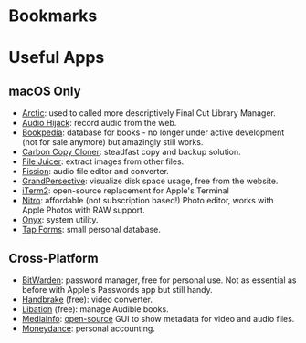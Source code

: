 Bookmarks
=========

# Useful Apps

## macOS Only

- [Arctic](https://hedge.co/products/arctic): used to called more descriptively Final Cut Library Manager.
- [Audio Hijack](https://rogueamoeba.com/audiohijack/): record audio from the web.
- [Bookpedia](https://www.bruji.com/bookpedia/): database for books - no longer under active development (not for sale anymore) but amazingly still
  works.
- [Carbon Copy Cloner](https://bombich.com): steadfast copy and backup solution.
- [File Juicer](https://echoone.com/filejuicer/): extract images from other files.
- [Fission](https://rogueamoeba.com/fission/): audio file editor and converter.
- [GrandPersective](https://grandperspectiv.sourceforge.net): visualize disk space usage, free from the website. 
- [iTerm2](https://iterm2.com): open-source replacement for Apple's Terminal
- [Nitro](https://www.gentlemencoders.com): affordable (not subscription based!) Photo editor, works with Apple Photos with RAW support.
- [Onyx](https://www.titanium-software.fr/en/onyx.html): system utility. 
- [Tap Forms](https://www.tapforms.com): small personal database.

## Cross-Platform 

- [BitWarden](https://bitwarden.com): password manager, free for personal use. Not as essential as before with Apple's Passwords app but
  still handy.
- [Handbrake](https://handbrake.fr) (free): video converter.
- [Libation](https://getlibation.com) (free): manage Audible books. 
- [MediaInfo](https://mediaarea.net/en/MediaInfo): [open-source](https://github.com/MediaArea/MediaInfo) GUI to show metadata for video and audio files.
- [Moneydance](https://moneydance.com): personal accounting.
